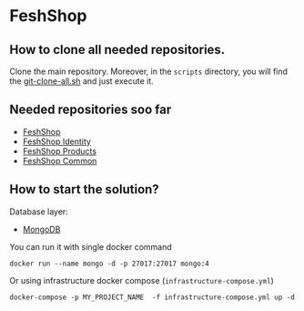 # FeshShop

**How to clone all needed repositories.**
----------------
Clone the main repository. Moreover, in the `scripts` directory, you will find the [git-clone-all.sh](https://github.com/FeshShop/FeshShop/blob/main/scripts/git-clone-all.sh) and just execute it.

**Needed repositories soo far**
----------------
- [FeshShop](https://github.com/FeshShop/FeshShop)
- [FeshShop Identity](https://github.com/FeshShop/FeshShop.Identity)
- [FeshShop Products](https://github.com/FeshShop/FeshShop.Products)
- [FeshShop Common](https://github.com/FeshShop/FeshShop.Common)

**How to start the solution?**
----------------
Database layer:
- [MongoDB](https://www.mongodb.com)

You can run it with single docker command
```docker
docker run --name mongo -d -p 27017:27017 mongo:4
```

Or using infrastructure docker compose (`infrastructure-compose.yml`)
```docker
docker-compose -p MY_PROJECT_NAME  -f infrastructure-compose.yml up -d
```
